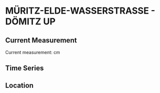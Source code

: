 # MÜRITZ-ELDE-WASSERSTRASSE - DÖMITZ UP

## Current Measurement

Current measurement: <Value topic="rivers/pegel-online/MEW/DOEMITZ-UP/measurementValue"/> cm

## Time Series

<TimeSeries topic="rivers/pegel-online/MEW/DOEMITZ-UP/measurementValue" period="week" />

## Location

<WorldMap>
  <Marker lat="53.140171048870236" lon="11.25994736868396" labelTopic="rivers/pegel-online/MEW/DOEMITZ-UP/measurementValue" />
</WorldMap>
